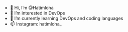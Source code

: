- 👋 Hi, I’m @Hatimloha
- 👀 I’m interested in DevOps
- 🌱 I’m currently learning DevOps and coding languages
- 📫 Instagram: hatimloha_

<!---
Hatimloha/Hatimloha is a ✨ special ✨ repository because its `README.md` (this file) appears on your GitHub profile.
You can click the Preview link to take a look at your changes.
--->
